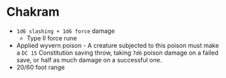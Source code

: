 # Chakram

* `1d6 slashing + 1d6 force` damage
  * Type II force rune
* Applied wyvern poison - A creature subjected to this poison must make a `DC 15` Constitution saving throw, taking `7d6` poison damage on a failed save, or half as much damage on a successful one.
* 20/60 foot range